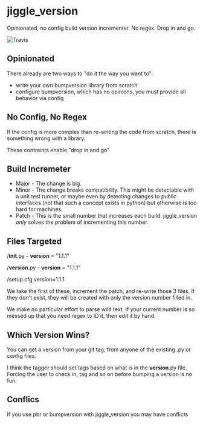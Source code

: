 # jiggle_version
Opinionated, no config build version incrementer. No regex. Drop in and go.


![Travis](https://img.shields.io/travis/USER/REPO.svg)


Opinionated
-----------
There already are two ways to "do it the way you want to": 

- write your own bumpversion library from scratch
- configure bumpversion, which has no opinions, you must provide all behavior via config

No Config, No Regex
-------------------
If the config is more complex than re-writing the code from scratch, there is something wrong with a library.

These contraints enable "drop in and go"

Build Incremeter
----------------
 - Major - The change is big.
 - Minor - The change breaks compatibility. This might be detectable with a unit test runner,  or maybe even by detecting
changes to public interfaces (not that such a concept exists in python) but otherwise is too hard for machines.
 - Patch - This is the small number that increases each build. jiggle_version *only* solves the problem of incrementing this
number.

Files Targeted
--------------
/__init__.py  - __version__ = "1.1.1"

/__version__.py - __version__ = "1.1.1"

/setup.cfg  version=1.1.1

We take the first of these, increment the patch, and re-write those 3 files. If they don't exist, they will be created
with only the version number filled in.

We make no particular effort to parse wild text. If your current number is so messed up that you need regex to ID it,
then edit it by hand.

Which Version Wins?
------------------
You can get a version from your git tag, from anyone of the existing .py or config files.

I think the tagger should set tags based on what is in the __version__.py file. Forcing the user to check in, tag
and so on before bumping a version is no fun.

Conflics
--------
If you use pbr or bumpversion with jiggle_version you may have conflicts



